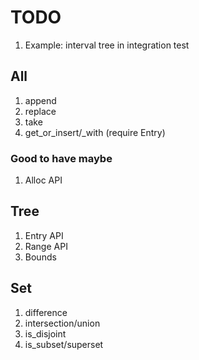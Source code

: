 # TODO

1. Example: interval tree in integration test

## All

1. append
1. replace
1. take
1. get_or_insert/_with (require Entry)

### Good to have maybe

1. Alloc API

## Tree

1. Entry API
1. Range API
1. Bounds

## Set

1. difference
1. intersection/union
1. is_disjoint
1. is_subset/superset

